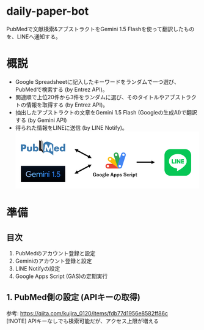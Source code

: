 # daily-paper-bot
PubMedで文献検索&アブストラクトをGemini 1.5 Flashを使って翻訳したものを、LINEへ通知する。

# 概説
- Google Spreadsheetに記入したキーワードをランダムで一つ選び、PubMedで検索する (by Entrez API)。
- 関連順で上位20件から3件をランダムに選び、そのタイトルやアブストラクトの情報を取得する (by Entrez API)。
- 抽出したアブストラクトの文章をGemini 1.5 Flash (Googleの生成AI)で翻訳する (by Gemini API)
- 得られた情報をLINEに送信 (by LINE Notify)。
![Fig 1](/image/fig1.png)

# 準備
## 目次
1. PubMedのアカウント登録と設定
2. Geminiのアカウント登録と設定
3. LINE Notifyの設定
4. Google Apps Script (GAS)の定期実行

## 1. PubMed側の設定 (APIキーの取得)
参考: https://qiita.com/kujira_0120/items/fdb77d1956e8582ff86c  
[!NOTE] APIキーなしでも検索可能だが、アクセス上限が増える  

